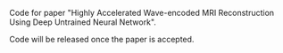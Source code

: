 Code for paper "Highly Accelerated Wave-encoded MRI Reconstruction Using Deep Untrained Neural Network".

Code will be released once the paper is accepted.
